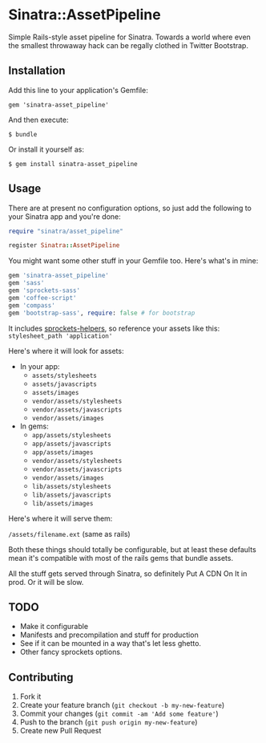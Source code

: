 # Sinatra::AssetPipeline

Simple Rails-style asset pipeline for Sinatra. Towards a world where even the smallest throwaway hack can be regally clothed in Twitter Bootstrap.

## Installation

Add this line to your application's Gemfile:

    gem 'sinatra-asset_pipeline'

And then execute:

    $ bundle

Or install it yourself as:

    $ gem install sinatra-asset_pipeline

## Usage

There are at present no configuration options, so just add the following to your Sinatra app and you're done:

```ruby
require "sinatra/asset_pipeline"

register Sinatra::AssetPipeline
```

You might want some other stuff in your Gemfile too. Here's what's in mine:

```ruby
gem 'sinatra-asset_pipeline'
gem 'sass'
gem 'sprockets-sass'
gem 'coffee-script'
gem 'compass'
gem 'bootstrap-sass', require: false # for bootstrap
```
It includes [sprockets-helpers](https://github.com/petebrowne/sprockets-helpers), so reference your assets like this: `stylesheet_path 'application'`

Here's where it will look for assets:

- In your app:
  - `assets/stylesheets`
  - `assets/javascripts`
  - `assets/images`
  - `vendor/assets/stylesheets`
  - `vendor/assets/javascripts`
  - `vendor/assets/images`
- In gems:
  - `app/assets/stylesheets`
  - `app/assets/javascripts`
  - `app/assets/images`
  - `vendor/assets/stylesheets`
  - `vendor/assets/javascripts`
  - `vendor/assets/images`
  - `lib/assets/stylesheets`
  - `lib/assets/javascripts`
  - `lib/assets/images`

Here's where it will serve them:

`/assets/filename.ext` (same as rails)

Both these things should totally be configurable, but at least these defaults mean it's compatible with most of the rails gems that bundle assets.

All the stuff gets served through Sinatra, so definitely Put A CDN On It in prod. Or it will be slow.

## TODO

- Make it configurable
- Manifests and precompilation and stuff for production
- See if it can be mounted in a way that's let less ghetto.
- Other fancy sprockets options.

## Contributing

1. Fork it
2. Create your feature branch (`git checkout -b my-new-feature`)
3. Commit your changes (`git commit -am 'Add some feature'`)
4. Push to the branch (`git push origin my-new-feature`)
5. Create new Pull Request
